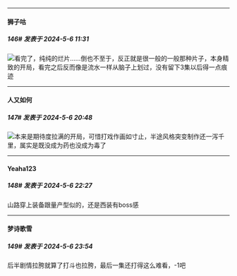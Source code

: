 ﻿
*****

####  狮子咕  
##### 146#       发表于 2024-5-6 11:31

<img src="https://static.saraba1st.com/image/smiley/face2017/067.png" referrerpolicy="no-referrer">看完了，纯纯的烂片……倒也不至于，反正就是很一般的一般那种片子，本身精致的开局，看完之后反而像是流水一样从脑子上划过，没有留下3集以后得一点痕迹


*****

####  人又如何  
##### 147#       发表于 2024-5-6 20:48

<img src="https://static.saraba1st.com/image/smiley/face2017/018.png" referrerpolicy="no-referrer">本来是期待度拉满的开局，可惜打戏作画如寸止，半途风格突变制作还一泻千里，属实是既没成为药也没成为毒了


*****

####  Yeaha123  
##### 148#       发表于 2024-5-6 22:27

山路穿上装备跟量产型似的，还是西装有boss感


*****

####  梦诗歌雪  
##### 149#       发表于 2024-5-6 23:54

后半剧情拉胯就算了打斗也拉胯，最后一集还打得这么难看，-1吧

